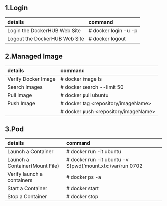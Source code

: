 ## 1.Login
|details|command|
|:--|:--|
|Login the DockerHUB Web Site|# docker login -u <username> -p <password> <server>|
|Logout the DockerHUB Web Site|# docker logout <server>|

## 2.Managed Image
|details|command|
|:--|:--|
|Verify Docker Image|# docker image ls|
|Search Images|# docker search <imageName> --limit 50|
|Pull Image|# docker pull ubuntu|
|Push Image|# docker tag <imageID> <repository/imageName>|
||# docker push <repository/imageName>|

## 3.Pod
|details|command|
|:--|:--|
|Launch a Container|# docker run -it ubuntu|
|Launch a Container(Mount File)|# docker run -it ubuntu -v ${pwd}/mount.xtx:/var/run 0702|
|Verify launch a containers|# docker ps -a|
|Start a Container|# docker start <ContainerID>|
|Stop a Container|# docker stop <ContainerID>|



